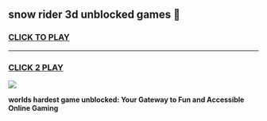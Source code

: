 
## snow rider 3d unblocked games 👋
<h3>
<a href="https://premium.freeplayer.one?title=snow_rider_3d_unblocked_games&ref=13F">CLICK TO PLAY</a></h3>
<hr>

<h3>
<a href="https://premium.freeplayer.one?title=snow_rider_3d_unblocked_games&ref=13F">CLICK 2 PLAY</a>
  
</h3>

<a href="https://premium.freeplayer.one?title=snow_rider_3d_unblocked_games&ref=12F/"><img src="https://clearcache.store/games.png"></a>


**worlds hardest game unblocked: Your Gateway to Fun and Accessible Online Gaming**
